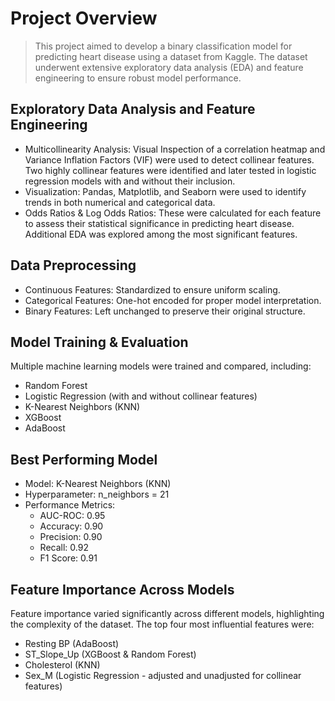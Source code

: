 # Project Overview
> This project aimed to develop a binary classification model for predicting heart disease using a dataset from Kaggle. The dataset underwent extensive exploratory data analysis (EDA) and feature engineering to ensure robust model performance.

## Exploratory Data Analysis and Feature Engineering
- Multicollinearity Analysis: Visual Inspection of a correlation heatmap and Variance Inflation Factors (VIF) were used to detect collinear features. Two highly collinear features were identified and later tested in logistic regression models with and without their inclusion.
- Visualization: Pandas, Matplotlib, and Seaborn were used to identify trends in both numerical and categorical data.
- Odds Ratios & Log Odds Ratios: These were calculated for each feature to assess their statistical significance in predicting heart disease. Additional EDA was explored among the most significant features.

## Data Preprocessing
- Continuous Features: Standardized to ensure uniform scaling.
- Categorical Features: One-hot encoded for proper model interpretation.
- Binary Features: Left unchanged to preserve their original structure.

## Model Training & Evaluation
Multiple machine learning models were trained and compared, including:
- Random Forest
- Logistic Regression (with and without collinear features)
- K-Nearest Neighbors (KNN)
- XGBoost
- AdaBoost

## Best Performing Model
- Model: K-Nearest Neighbors (KNN)
- Hyperparameter: n_neighbors = 21
- Performance Metrics: 
    - AUC-ROC: 0.95
    - Accuracy: 0.90
    - Precision: 0.90
    - Recall: 0.92
    - F1 Score: 0.91

## Feature Importance Across Models
Feature importance varied significantly across different models, highlighting the complexity of the dataset. The top four most influential features were:
- Resting BP (AdaBoost)
- ST_Slope_Up (XGBoost & Random Forest)
- Cholesterol (KNN)
- Sex_M (Logistic Regression - adjusted and unadjusted for collinear features)

